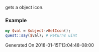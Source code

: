 gets a object icon.
### Example

```perl
my $val = $object->GetIcon();
quest::say($val); # Returns uint
```


Generated On 2018-01-15T13:04:48-08:00